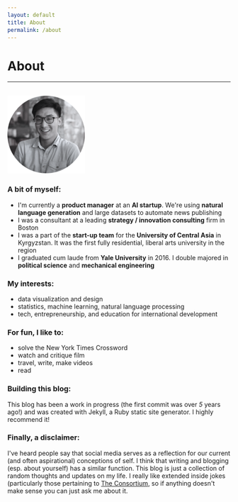 ```yaml
---
layout: default
title: About
permalink: /about
---
```


# About

--------------------------------------------------------------------------------
<br>
<img class="left-no" src="/img/profile_bw.png" alt="this is a picture of me" width= '175 px'>

### A bit of myself:

- I'm currently a **product manager** at an **AI startup**. We're using **natural language generation** and large datasets to automate news publishing
- I was a consultant at a leading **strategy / innovation consulting** firm in Boston
- I was a part of the **start-up team** for the **University of Central Asia** in Kyrgyzstan. It was the first fully residential, liberal arts university in the region
- I graduated cum laude from **Yale University** in 2016. I double majored in **political science** and **mechanical engineering**


### My interests:

- data visualization and design
- statistics, machine learning, natural language processing
- tech, entrepreneurship, and education for international development

### For fun, I like to: 

- solve the New York Times Crossword
- watch and critique film
- travel, write, make videos
- read

### Building this blog:

This blog has been a work in progress (the first commit was over *5* years ago!) and was created with Jekyll, a Ruby static site generator. I highly recommend it!

### Finally, a disclaimer:

I've heard people say that social media serves as a reflection for our current (and often aspirational) conceptions of self. I think that writing and blogging (esp. about yourself) has a similar function. This blog is just a collection of random thoughts and updates on my life. I really like extended inside jokes (particularly those pertaining to [The Consortium](http://consortium.pw), so if anything doesn't make sense you can just ask me about it.